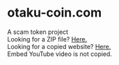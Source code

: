 # otaku-coin.com
A scam token project    
Looking for a ZIP file? [Here.](https://github.com/nao20010128nao/otaku-coin.com/archive/gh-pages.zip)    
Looking for a copied website? [Here.](https://nao20010128nao.github.io/otaku-coin.com/otaku-coin.com/index.html)    
Embed YouTube video is not copied.   

